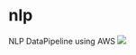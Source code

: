 # nlp
NLP DataPipeline using AWS
<img src="https://github.com/ArtfulCreator/nlp/edit/master/NLPArchitecture.png">
